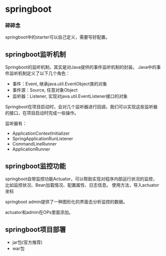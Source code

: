 # springboot

### 碎碎念
springboot中的starter可以自己定义，需要写好配置。


## springboot监听机制

Springboot的监听机制，其实是对Java提供的事件监听机制的封装。
Java中的事件监听机制定义了以下几个角色：
- 事件：Event, 继承java.util.EventObject类的对象
- 事件源：Source, 任意对象Object
- 监听器：Listener, 实现对java.util.EventListener接口的对象

Springboot在项目启动时，会对几个监听器进行回调，我们可以实现这些监听器的接口，在项目启动时完成一些操作。

监听器有：
- ApplicationContextInitializer
- SpringApplicationRunListener
- CommandLineRunner
- ApplicationRunner

## springboot监控功能
springboot自带监控功能Actuator，可以帮助实现对程序内部运行状况的监控，比如监控状况、Bean加载情况、配置属性、日志信息。
使用方法，导入actuator坐标

springboot admin提供了一种图形化的界面去分析监控的数据。

actuator和admin在OPs里面添加。


## springboot项目部署
- jar包(官方推荐)
- war包


